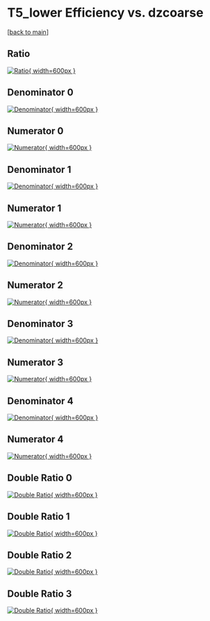 # T5_lower Efficiency vs. dzcoarse

[[back to main](./)]



## Ratio

[![Ratio](../mtv/var/T5_lower_loweta_11_1_eff_dzcoarse.png){ width=600px }](../mtv/var/T5_lower_loweta_11_1_eff_dzcoarse.pdf)

## Denominator 0

[![Denominator](../mtv/den/T5_lower_loweta_11_1_eff_dzcoarse_den0.png){ width=600px }](../mtv/den/T5_lower_loweta_11_1_eff_dzcoarse_den0.pdf)

## Numerator 0

[![Numerator](../mtv/num/T5_lower_loweta_11_1_eff_dzcoarse_num0.png){ width=600px }](../mtv/num/T5_lower_loweta_11_1_eff_dzcoarse_num0.pdf)

## Denominator 1

[![Denominator](../mtv/den/T5_lower_loweta_11_1_eff_dzcoarse_den1.png){ width=600px }](../mtv/den/T5_lower_loweta_11_1_eff_dzcoarse_den1.pdf)

## Numerator 1

[![Numerator](../mtv/num/T5_lower_loweta_11_1_eff_dzcoarse_num1.png){ width=600px }](../mtv/num/T5_lower_loweta_11_1_eff_dzcoarse_num1.pdf)

## Denominator 2

[![Denominator](../mtv/den/T5_lower_loweta_11_1_eff_dzcoarse_den2.png){ width=600px }](../mtv/den/T5_lower_loweta_11_1_eff_dzcoarse_den2.pdf)

## Numerator 2

[![Numerator](../mtv/num/T5_lower_loweta_11_1_eff_dzcoarse_num2.png){ width=600px }](../mtv/num/T5_lower_loweta_11_1_eff_dzcoarse_num2.pdf)

## Denominator 3

[![Denominator](../mtv/den/T5_lower_loweta_11_1_eff_dzcoarse_den3.png){ width=600px }](../mtv/den/T5_lower_loweta_11_1_eff_dzcoarse_den3.pdf)

## Numerator 3

[![Numerator](../mtv/num/T5_lower_loweta_11_1_eff_dzcoarse_num3.png){ width=600px }](../mtv/num/T5_lower_loweta_11_1_eff_dzcoarse_num3.pdf)

## Denominator 4

[![Denominator](../mtv/den/T5_lower_loweta_11_1_eff_dzcoarse_den4.png){ width=600px }](../mtv/den/T5_lower_loweta_11_1_eff_dzcoarse_den4.pdf)

## Numerator 4

[![Numerator](../mtv/num/T5_lower_loweta_11_1_eff_dzcoarse_num4.png){ width=600px }](../mtv/num/T5_lower_loweta_11_1_eff_dzcoarse_num4.pdf)

## Double Ratio 0

[![Double Ratio](../mtv/ratio/T5_lower_loweta_11_1_eff_dzcoarse_ratio0.png){ width=600px }](../mtv/ratio/T5_lower_loweta_11_1_eff_dzcoarse_ratio0.pdf)

## Double Ratio 1

[![Double Ratio](../mtv/ratio/T5_lower_loweta_11_1_eff_dzcoarse_ratio1.png){ width=600px }](../mtv/ratio/T5_lower_loweta_11_1_eff_dzcoarse_ratio1.pdf)

## Double Ratio 2

[![Double Ratio](../mtv/ratio/T5_lower_loweta_11_1_eff_dzcoarse_ratio2.png){ width=600px }](../mtv/ratio/T5_lower_loweta_11_1_eff_dzcoarse_ratio2.pdf)

## Double Ratio 3

[![Double Ratio](../mtv/ratio/T5_lower_loweta_11_1_eff_dzcoarse_ratio3.png){ width=600px }](../mtv/ratio/T5_lower_loweta_11_1_eff_dzcoarse_ratio3.pdf)

